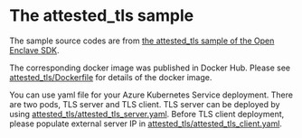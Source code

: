 # The attested_tls sample

The sample source codes are from [the attested_tls sample of the Open Enclave SDK](https://github.com/openenclave/openenclave/tree/master/samples/attested_tls).

The corresponding docker image was published in Docker Hub. Please see [attested_tls/Dockerfile](Dockerfile) for details of the docker image.

You can use yaml file for your Azure Kubernetes Service deployment. There are two pods, TLS server and TLS client. TLS server can be deployed by using [attested_tls/attested_tls_server.yaml](attested_tls_server.yaml). Before TLS client deployment, please populate external server IP in [attested_tls/attested_tls_client.yaml](attested_tls_client.yaml).
